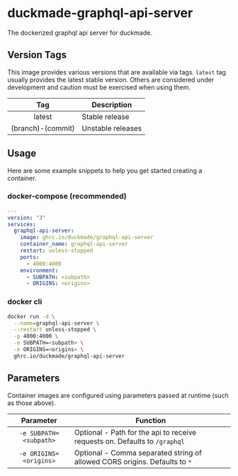 # duckmade-graphql-api-server

The dockerized graphql api server for duckmade.

## Version Tags

This image provides various versions that are available via tags. `latest` tag usually provides the latest stable version. Others are considered under development and caution must be exercised when using them.

|        Tag        | Description       |
| :---------------: | ----------------- |
|      latest       | Stable release    |
| (branch)-(commit) | Unstable releases |

## Usage

Here are some example snippets to help you get started creating a container.

### docker-compose (recommended)

```yaml
---
version: "3"
services:
  graphql-api-server:
    image: ghrc.io/duckmade/graphql-api-server
    container_name: graphql-api-server
    restart: unless-stopped
    ports:
      - 4000:4000
    environment:
      - SUBPATH: <subpath>
      - ORIGINS: <origins>
```

### docker cli

```bash
docker run -d \
  --name=graphql-api-server \
  --restart unless-stopped \
  -p 4000:4000 \
  -e SUBPATH=<subpath> \
  -e ORIGINS=<origins> \
  ghrc.io/duckmade/graphql-api-server
```

## Parameters

Container images are configured using parameters passed at runtime (such as those above).

|       Parameter        | Function                                                                   |
| :--------------------: | -------------------------------------------------------------------------- |
| `-e SUBPATH=<subpath>` | Optional - Path for the api to receive requests on. Defaults to `/graphql` |
| `-e ORIGINS=<origins>` | Optional - Comma separated string of allowed CORS origins. Defaults to `*` |
